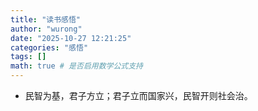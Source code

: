 ```yaml
---
title: "读书感悟"
author: "wurong"
date: "2025-10-27 12:21:25"
categories: "感悟"
tags: []
math: true # 是否启用数学公式支持
---
```


* 民智为基，君子方立；君子立而国家兴，民智开则社会治。